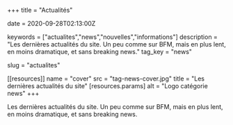 +++
title = "Actualités"

date = 2020-09-28T02:13:00Z

keywords = ["actualites","news","nouvelles","informations"]
description = "Les dernières actualités du site. Un peu comme sur BFM, mais en plus lent, en moins dramatique, et sans breaking news."
tag_key = "news"

slug = "actualites"

[[resources]]
  name = "cover"
  src = "tag-news-cover.jpg"
  title = "Les dernières actualités du site"
  [resources.params]
    alt = "Logo catégorie news"
+++

Les dernières actualités du site. Un peu comme sur BFM, mais en plus lent, en moins dramatique, et sans breaking news.
